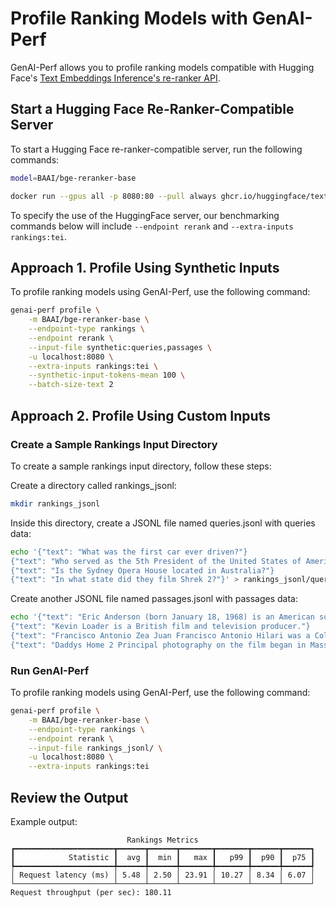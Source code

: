 <!--
Copyright (c) 2024-2025, NVIDIA CORPORATION & AFFILIATES. All rights reserved.

Redistribution and use in source and binary forms, with or without
modification, are permitted provided that the following conditions
are met:
 * Redistributions of source code must retain the above copyright
   notice, this list of conditions and the following disclaimer.
 * Redistributions in binary form must reproduce the above copyright
   notice, this list of conditions and the following disclaimer in the
   documentation and/or other materials provided with the distribution.
 * Neither the name of NVIDIA CORPORATION nor the names of its
   contributors may be used to endorse or promote products derived
   from this software without specific prior written permission.

THIS SOFTWARE IS PROVIDED BY THE COPYRIGHT HOLDERS ``AS IS'' AND ANY
EXPRESS OR IMPLIED WARRANTIES, INCLUDING, BUT NOT LIMITED TO, THE
IMPLIED WARRANTIES OF MERCHANTABILITY AND FITNESS FOR A PARTICULAR
PURPOSE ARE DISCLAIMED.  IN NO EVENT SHALL THE COPYRIGHT OWNER OR
CONTRIBUTORS BE LIABLE FOR ANY DIRECT, INDIRECT, INCIDENTAL, SPECIAL,
EXEMPLARY, OR CONSEQUENTIAL DAMAGES (INCLUDING, BUT NOT LIMITED TO,
PROCUREMENT OF SUBSTITUTE GOODS OR SERVICES; LOSS OF USE, DATA, OR
PROFITS; OR BUSINESS INTERRUPTION) HOWEVER CAUSED AND ON ANY THEORY
OF LIABILITY, WHETHER IN CONTRACT, STRICT LIABILITY, OR TORT
(INCLUDING NEGLIGENCE OR OTHERWISE) ARISING IN ANY WAY OUT OF THE USE
OF THIS SOFTWARE, EVEN IF ADVISED OF THE POSSIBILITY OF SUCH DAMAGE.
-->

# Profile Ranking Models with GenAI-Perf

GenAI-Perf allows you to profile ranking models compatible with Hugging Face's
[Text Embeddings Inference's re-ranker API](https://huggingface.co/docs/text-embeddings-inference/en/quick_tour#re-rankers).

## Start a Hugging Face Re-Ranker-Compatible Server
To start a Hugging Face re-ranker-compatible server, run the following commands:

```bash
model=BAAI/bge-reranker-base

docker run --gpus all -p 8080:80 --pull always ghcr.io/huggingface/text-embeddings-inference:1.3 --model-id $model --port 80
```

To specify the use of the HuggingFace server,
our benchmarking commands below will include
`--endpoint rerank` and `--extra-inputs rankings:tei`.

## Approach 1. Profile Using Synthetic Inputs

To profile ranking models using GenAI-Perf, use the following command:

```bash
genai-perf profile \
    -m BAAI/bge-reranker-base \
    --endpoint-type rankings \
    --endpoint rerank \
    --input-file synthetic:queries,passages \
    -u localhost:8080 \
    --extra-inputs rankings:tei \
    --synthetic-input-tokens-mean 100 \
    --batch-size-text 2
```

## Approach 2. Profile Using Custom Inputs

### Create a Sample Rankings Input Directory

To create a sample rankings input directory, follow these steps:

Create a directory called rankings_jsonl:
```bash
mkdir rankings_jsonl
```

Inside this directory, create a JSONL file named queries.jsonl with queries data:

```bash
echo '{"text": "What was the first car ever driven?"}
{"text": "Who served as the 5th President of the United States of America?"}
{"text": "Is the Sydney Opera House located in Australia?"}
{"text": "In what state did they film Shrek 2?"}' > rankings_jsonl/queries.jsonl
```

Create another JSONL file named passages.jsonl with passages data:

```bash
echo '{"text": "Eric Anderson (born January 18, 1968) is an American sociologist and sexologist."}
{"text": "Kevin Loader is a British film and television producer."}
{"text": "Francisco Antonio Zea Juan Francisco Antonio Hilari was a Colombian journalist, botanist, diplomat, politician, and statesman who served as the 1st Vice President of Colombia."}
{"text": "Daddys Home 2 Principal photography on the film began in Massachusetts in March 2017 and it was released in the United States by Paramount Pictures on November 10, 2017. Although the film received unfavorable reviews, it has grossed over $180 million worldwide on a $69 million budget."}' > rankings_jsonl/passages.jsonl
```

### Run GenAI-Perf
To profile ranking models using GenAI-Perf, use the following command:

```bash
genai-perf profile \
    -m BAAI/bge-reranker-base \
    --endpoint-type rankings \
    --endpoint rerank \
    --input-file rankings_jsonl/ \
    -u localhost:8080 \
    --extra-inputs rankings:tei
```

## Review the Output

Example output:

```
                          Rankings Metrics
┏━━━━━━━━━━━━━━━━━━━━━━┳━━━━━━┳━━━━━━┳━━━━━━━┳━━━━━━━┳━━━━━━┳━━━━━━┓
┃            Statistic ┃  avg ┃  min ┃   max ┃   p99 ┃  p90 ┃  p75 ┃
┡━━━━━━━━━━━━━━━━━━━━━━╇━━━━━━╇━━━━━━╇━━━━━━━╇━━━━━━━╇━━━━━━╇━━━━━━┩
│ Request latency (ms) │ 5.48 │ 2.50 │ 23.91 │ 10.27 │ 8.34 │ 6.07 │
└──────────────────────┴──────┴──────┴───────┴───────┴──────┴──────┘
Request throughput (per sec): 180.11
```
